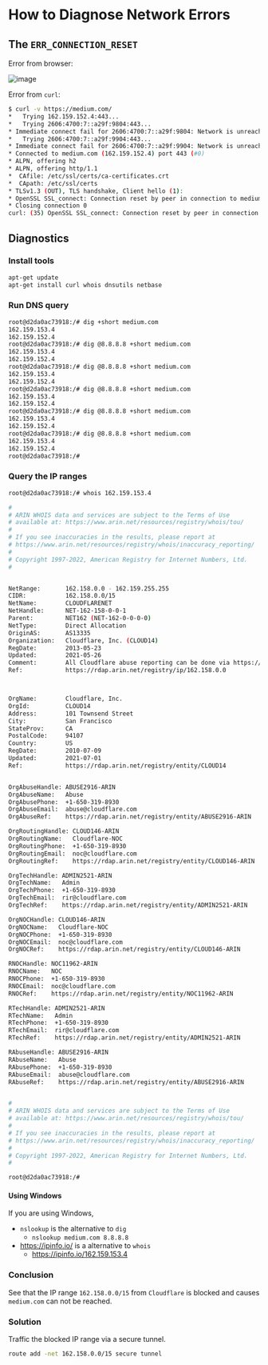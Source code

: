 # How to Diagnose Network Errors

## The `ERR_CONNECTION_RESET`

Error from browser:

![image](https://user-images.githubusercontent.com/11864008/171993854-7747353e-244f-4744-881f-eba747801d81.png)

Error from `curl`:

```sh
$ curl -v https://medium.com/
*   Trying 162.159.152.4:443...
*   Trying 2606:4700:7::a29f:9804:443...
* Immediate connect fail for 2606:4700:7::a29f:9804: Network is unreachable
*   Trying 2606:4700:7::a29f:9904:443...
* Immediate connect fail for 2606:4700:7::a29f:9904: Network is unreachable
* Connected to medium.com (162.159.152.4) port 443 (#0)
* ALPN, offering h2
* ALPN, offering http/1.1
*  CAfile: /etc/ssl/certs/ca-certificates.crt
*  CApath: /etc/ssl/certs
* TLSv1.3 (OUT), TLS handshake, Client hello (1):
* OpenSSL SSL_connect: Connection reset by peer in connection to medium.com:443
* Closing connection 0
curl: (35) OpenSSL SSL_connect: Connection reset by peer in connection to medium.com:443
```

## Diagnostics

### Install tools

```sh
apt-get update
apt-get install curl whois dnsutils netbase
```

### Run DNS query

```sh
root@d2da0ac73918:/# dig +short medium.com
162.159.153.4
162.159.152.4
root@d2da0ac73918:/# dig @8.8.8.8 +short medium.com
162.159.153.4
162.159.152.4
root@d2da0ac73918:/# dig @8.8.8.8 +short medium.com
162.159.153.4
162.159.152.4
root@d2da0ac73918:/# dig @8.8.8.8 +short medium.com
162.159.153.4
162.159.152.4
root@d2da0ac73918:/# dig @8.8.8.8 +short medium.com
162.159.153.4
162.159.152.4
root@d2da0ac73918:/# dig @8.8.8.8 +short medium.com
162.159.153.4
162.159.152.4
root@d2da0ac73918:/#
```

### Query the IP ranges

```sh
root@d2da0ac73918:/# whois 162.159.153.4

#
# ARIN WHOIS data and services are subject to the Terms of Use
# available at: https://www.arin.net/resources/registry/whois/tou/
#
# If you see inaccuracies in the results, please report at
# https://www.arin.net/resources/registry/whois/inaccuracy_reporting/
#
# Copyright 1997-2022, American Registry for Internet Numbers, Ltd.
#


NetRange:       162.158.0.0 - 162.159.255.255
CIDR:           162.158.0.0/15
NetName:        CLOUDFLARENET
NetHandle:      NET-162-158-0-0-1
Parent:         NET162 (NET-162-0-0-0-0)
NetType:        Direct Allocation
OriginAS:       AS13335
Organization:   Cloudflare, Inc. (CLOUD14)
RegDate:        2013-05-23
Updated:        2021-05-26
Comment:        All Cloudflare abuse reporting can be done via https://www.cloudflare.com/abuse
Ref:            https://rdap.arin.net/registry/ip/162.158.0.0



OrgName:        Cloudflare, Inc.
OrgId:          CLOUD14
Address:        101 Townsend Street
City:           San Francisco
StateProv:      CA
PostalCode:     94107
Country:        US
RegDate:        2010-07-09
Updated:        2021-07-01
Ref:            https://rdap.arin.net/registry/entity/CLOUD14


OrgAbuseHandle: ABUSE2916-ARIN
OrgAbuseName:   Abuse
OrgAbusePhone:  +1-650-319-8930
OrgAbuseEmail:  abuse@cloudflare.com
OrgAbuseRef:    https://rdap.arin.net/registry/entity/ABUSE2916-ARIN

OrgRoutingHandle: CLOUD146-ARIN
OrgRoutingName:   Cloudflare-NOC
OrgRoutingPhone:  +1-650-319-8930
OrgRoutingEmail:  noc@cloudflare.com
OrgRoutingRef:    https://rdap.arin.net/registry/entity/CLOUD146-ARIN

OrgTechHandle: ADMIN2521-ARIN
OrgTechName:   Admin
OrgTechPhone:  +1-650-319-8930
OrgTechEmail:  rir@cloudflare.com
OrgTechRef:    https://rdap.arin.net/registry/entity/ADMIN2521-ARIN

OrgNOCHandle: CLOUD146-ARIN
OrgNOCName:   Cloudflare-NOC
OrgNOCPhone:  +1-650-319-8930
OrgNOCEmail:  noc@cloudflare.com
OrgNOCRef:    https://rdap.arin.net/registry/entity/CLOUD146-ARIN

RNOCHandle: NOC11962-ARIN
RNOCName:   NOC
RNOCPhone:  +1-650-319-8930
RNOCEmail:  noc@cloudflare.com
RNOCRef:    https://rdap.arin.net/registry/entity/NOC11962-ARIN

RTechHandle: ADMIN2521-ARIN
RTechName:   Admin
RTechPhone:  +1-650-319-8930
RTechEmail:  rir@cloudflare.com
RTechRef:    https://rdap.arin.net/registry/entity/ADMIN2521-ARIN

RAbuseHandle: ABUSE2916-ARIN
RAbuseName:   Abuse
RAbusePhone:  +1-650-319-8930
RAbuseEmail:  abuse@cloudflare.com
RAbuseRef:    https://rdap.arin.net/registry/entity/ABUSE2916-ARIN


#
# ARIN WHOIS data and services are subject to the Terms of Use
# available at: https://www.arin.net/resources/registry/whois/tou/
#
# If you see inaccuracies in the results, please report at
# https://www.arin.net/resources/registry/whois/inaccuracy_reporting/
#
# Copyright 1997-2022, American Registry for Internet Numbers, Ltd.
#

root@d2da0ac73918:/#
```

#### Using Windows

If you are using Windows,

- `nslookup` is the alternative to `dig`
  - `nslookup medium.com 8.8.8.8`
- <https://ipinfo.io/> is a alternative to `whois`
  - <https://ipinfo.io/162.159.153.4>

### Conclusion

See that the IP range `162.158.0.0/15` from `Cloudflare` is blocked and causes `medium.com` can not be reached.

### Solution

Traffic the blocked IP range via a secure tunnel.

```sh
route add -net 162.158.0.0/15 secure tunnel
```
